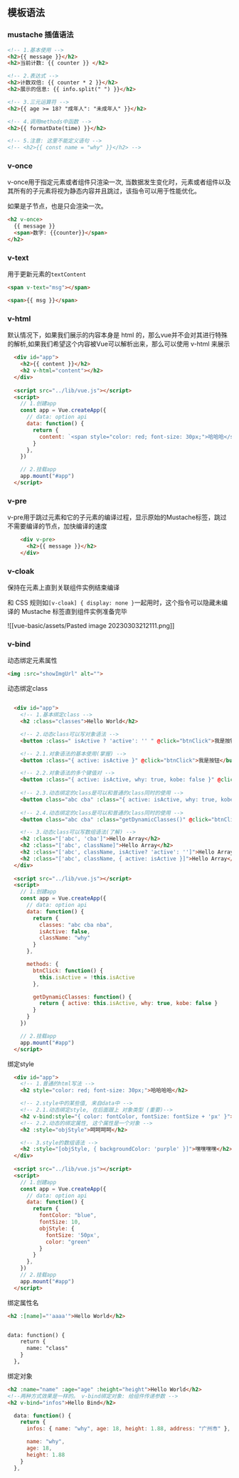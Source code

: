 ## 模板语法

### mustache 插值语法

```html
<!-- 1.基本使用 -->
<h2>{{ message }}</h2>
<h2>当前计数: {{ counter }} </h2>

<!-- 2.表达式 -->
<h2>计数双倍: {{ counter * 2 }}</h2>
<h2>展示的信息: {{ info.split(" ") }}</h2>

<!-- 3.三元运算符 -->
<h2>{{ age >= 18? "成年人": "未成年人" }}</h2>

<!-- 4.调用methods中函数 -->
<h2>{{ formatDate(time) }}</h2>

<!-- 5.注意: 这里不能定义语句 -->
<!-- <h2>{{ const name = "why" }}</h2> -->
```

### v-once

v-once用于指定元素或者组件只渲染一次, 当数据发生变化时，元素或者组件以及其所有的子元素将视为静态内容并且跳过，该指令可以用于性能优化。

如果是子节点，也是只会渲染一次。

```html
<h2 v-once>
  {{ message }}
  <span>数字: {{counter}}</span>
</h2>
```

### v-text

用于更新元素的`textContent`

```html
<span v-text="msg"></span>

<span>{{ msg }}</span>
```

### v-html

默认情况下，如果我们展示的内容本身是 html 的，那么vue并不会对其进行特殊的解析,如果我们希望这个内容被Vue可以解析出来，那么可以使用 v-html 来展示

```html
  <div id="app">
    <h2>{{ content }}</h2>
    <h2 v-html="content"></h2>
  </div>
  
  <script src="../lib/vue.js"></script>
  <script>
    // 1.创建app
    const app = Vue.createApp({
      // data: option api
      data: function() {
        return {
          content: `<span style="color: red; font-size: 30px;">哈哈哈</span>`
        }
      },
    })

    // 2.挂载app
    app.mount("#app")
  </script>
```

### v-pre

 v-pre用于跳过元素和它的子元素的编译过程，显示原始的Mustache标签，跳过不需要编译的节点，加快编译的速度

```html
    <div v-pre>
      <h2>{{ message }}</h2>
    </div>
```

### v-cloak

保持在元素上直到关联组件实例结束编译

 和 CSS 规则如` [v-cloak] { display: none } `一起用时，这个指令可以隐藏未编译的 Mustache 标签直到组件实例准备完毕

![[vue-basic/assets/Pasted image 20230303212111.png]]

### v-bind

动态绑定元素属性

```html
<img :src="showImgUrl" alt="">
```

动态绑定class

```html

  <div id="app">
    <!-- 1.基本绑定class -->
    <h2 :class="classes">Hello World</h2>

    <!-- 2.动态class可以写对象语法 -->
    <button :class=" isActive ? 'active': '' " @click="btnClick">我是按钮</button>

    <!-- 2.1.对象语法的基本使用(掌握) -->
    <button :class="{ active: isActive }" @click="btnClick">我是按钮</button>

    <!-- 2.2.对象语法的多个键值对 -->
    <button :class="{ active: isActive, why: true, kobe: false }" @click="btnClick">我是按钮</button>
    
    <!-- 2.3.动态绑定的class是可以和普通的class同时的使用 -->
    <button class="abc cba" :class="{ active: isActive, why: true, kobe: false }" @click="btnClick">我是按钮</button>
    
    <!-- 2.4.动态绑定的class是可以和普通的class同时的使用 -->
    <button class="abc cba" :class="getDynamicClasses()" @click="btnClick">我是按钮</button>

    <!-- 3.动态class可以写数组语法(了解) -->
    <h2 :class="['abc', 'cba']">Hello Array</h2>
    <h2 :class="['abc', className]">Hello Array</h2>
    <h2 :class="['abc', className, isActive? 'active': '']">Hello Array</h2>
    <h2 :class="['abc', className, { active: isActive }]">Hello Array</h2>
  </div>
  
  <script src="../lib/vue.js"></script>
  <script>
    // 1.创建app
    const app = Vue.createApp({
      // data: option api
      data: function() {
        return {
          classes: "abc cba nba",
          isActive: false,
          className: "why"
        }
      },

      methods: {
        btnClick: function() {
          this.isActive = !this.isActive
        },

        getDynamicClasses: function() {
          return { active: this.isActive, why: true, kobe: false }
        }
      }
    })

    // 2.挂载app
    app.mount("#app")
  </script>
```

绑定style

```html
  <div id="app">
    <!-- 1.普通的html写法 -->
    <h2 style="color: red; font-size: 30px;">哈哈哈哈</h2>

    <!-- 2.style中的某些值, 来自data中 -->
    <!-- 2.1.动态绑定style, 在后面跟上 对象类型 (重要)-->
    <h2 v-bind:style="{ color: fontColor, fontSize: fontSize + 'px' }">哈哈哈哈</h2>
    <!-- 2.2.动态的绑定属性, 这个属性是一个对象 -->
    <h2 :style="objStyle">呵呵呵呵</h2>

    <!-- 3.style的数组语法 -->
    <h2 :style="[objStyle, { backgroundColor: 'purple' }]">嘿嘿嘿嘿</h2>
  </div>
  
  <script src="../lib/vue.js"></script>
  <script>
    // 1.创建app
    const app = Vue.createApp({
      // data: option api
      data: function() {
        return {
          fontColor: "blue",
          fontSize: 10,
          objStyle: {
            fontSize: '50px',
            color: "green"
          }
        }
      },
    })
    // 2.挂载app
    app.mount("#app")
  </script>

```

绑定属性名

```html
<h2 :[name]="'aaaa'">Hello World</h2>


data: function() {
	return {
	  name: "class"
	}
  },
```

绑定对象

```html
<h2 :name="name" :age="age" :height="height">Hello World</h2>
<!--两种方式效果是一样的。 v-bind绑定对象: 给组件传递参数 -->
<h2 v-bind="infos">Hello Bind</h2>

```

```js
  data: function() {
	return {
	  infos: { name: "why", age: 18, height: 1.88, address: "广州市" },

	  name: "why",
	  age: 18,
	  height: 1.88
	}
  },
```